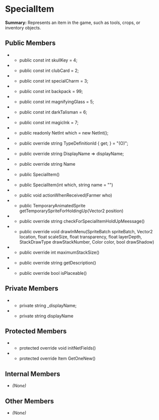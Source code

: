 # SpecialItem

**Summary:** Represents an item in the game, such as tools, crops, or inventory objects.

## Public Members
- - public const int skullKey = 4;
- - public const int clubCard = 2;
- - public const int specialCharm = 3;
- - public const int backpack = 99;
- - public const int magnifyingGlass = 5;
- - public const int darkTalisman = 6;
- - public const int magicInk = 7;
- - public readonly NetInt which = new NetInt();
- - public override string TypeDefinitionId { get; } = "(O)";
- - public override string DisplayName => displayName;
- - public override string Name
- - public SpecialItem()
- - public SpecialItem(int which, string name = "")
- - public void actionWhenReceived(Farmer who)
- - public TemporaryAnimatedSprite getTemporarySpriteForHoldingUp(Vector2 position)
- - public override string checkForSpecialItemHoldUpMeessage()
- - public override void drawInMenu(SpriteBatch spriteBatch, Vector2 location, float scaleSize, float transparency, float layerDepth, StackDrawType drawStackNumber, Color color, bool drawShadow)
- - public override int maximumStackSize()
- - public override string getDescription()
- - public override bool isPlaceable()

## Private Members
- - private string _displayName;
- - private string displayName

## Protected Members
- - protected override void initNetFields()
- - protected override Item GetOneNew()

## Internal Members
- *(None)*

## Other Members
- *(None)*
